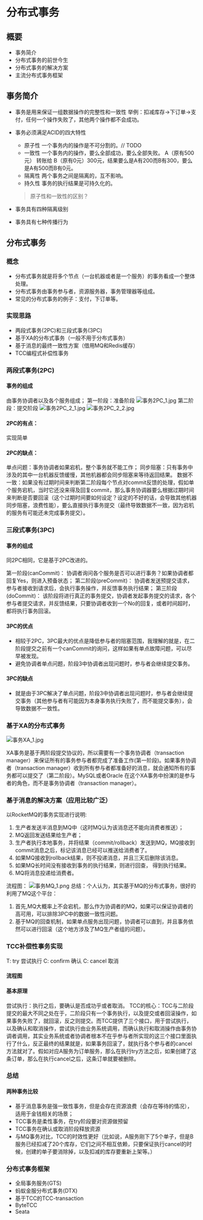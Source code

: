 # 分布式事务

## 概要

- 事务简介
- 分布式事务的前世今生
- 分布式事务的解决方案
- 主流分布式事务框架

## 事务简介

- 事务是用来保证一组数据操作的完整性和一致性
举例：扣减库存->下订单->支付，任何一个操作失败了，其他两个操作都不会成功。
- 事务必须满足ACID的四大特性
	- 原子性
		一个事务内的操作是不可分割的。// TODO
	- 一致性
		一个事务内的操作，要么全部成功，要么全部失败。
		A（原有500元） 转账给 B（原有0元）300元，结果要么是A有200而B有300，要么是A有500而B有0元。
	- 隔离性
		两个事务之间是隔离的，互不影响。
	- 持久性
		事务的执行结果是可持久化的。
		
	> 原子性和一致性的区别？
- 事务具有四种隔离级别
- 事务具有七种传播行为

## 分布式事务

### 概念
- 分布式事务就是将多个节点（一台机器或者是一个服务）的事务看成一个整体处理。
- 分布式事务由事务参与者，资源服务器，事务管理器等组成。
- 常见的分布式事务的例子：支付，下订单等。

### 实现思路

- 两段式事务(2PC)和三段式事务(3PC)
- 基于XA的分布式事务（一般不用于分布式事务）
- 基于消息的最终一致性方案（借用MQ和Redis缓存）
- TCC编程式补偿性事务

### 两段式事务(2PC)

#### 事务的组成

由事务协调者以及各个服务组成；
第一阶段：准备阶段
![事务2PC_1.jpg](事务2PC_1.jpg)
第二阶段：提交阶段
![事务2PC_2_1.jpg](事务2PC_2_1.jpg)
![事务2PC_2_2.jpg](事务2PC_2_2.jpg)
#### 2PC的有点：
实现简单
#### 2PC的缺点：
单点问题：事务协调者如果宕机，整个事务就不能工作；
同步阻塞：只有事务中涉及的其中一台机器反馈缓慢，其他机器都会同步阻塞来等待返回结果。
数据不一致：如果没有过期时间来判断第二阶段每个节点对commit反馈的处理，假如单个服务宕机，当时它还没来得及回复commit，那么事务协调器要么根据过期时间来判断是否要回滚（这个过期时间要如何设定？设定的不好的话，会导致其他机器同步阻塞，浪费性能），要么直接执行事务提交（最终导致数据不一致，因为宕机的服务有可能还未完成事务提交）。

### 三段式事务(3PC)

#### 事务的组成
同2PC相同，它是基于2PC改进的。

第一阶段(canCommit)：
协调者询问各个服务是否可以进行事务？如果协调者都回复Yes，则进入预备状态；
第二阶段(preCommit)：
协调者发送预提交请求，参与者接收到请求后，会执行事务操作，并反馈事务执行结果；
第三阶段(doCommit)：
该阶段将进行真正的事务提交，协调者发起事务提交的请求，各个参与者提交请求，并反馈结果，只要协调者收到一个No的回复，或者时间超时，都将执行事务回滚。
#### 3PC的优点
- 相较于2PC，3PC最大的优点是降低参与者的阻塞范围，我理解的就是，在二阶段提交之前有一个canCommit的询问，这样如果有单点故障问题，可以尽早被发现。
- 避免协调者单点问题，阶段3中协调者出现问题时，参与者会继续提交事务。

#### 3PC的缺点
- 就是由于3PC解决了单点问题，阶段3中协调者出现问题时，参与者会继续提交事务（其他参与者有可能因为本身事务执行失败了，而不能提交事务），会导致数据不一致性。

### 基于XA的分布式事务
![事务XA_1.jpg](事务XA_1.jpg)

XA事务是基于两阶段提交协议的，所以需要有一个事务协调者（transaction manager）来保证所有的事务参与者都完成了准备工作(第一阶段)。如果事务协调者（transaction manager）收到所有参与者都准备好的消息，就会通知所有的事务都可以提交了（第二阶段）。MySQL或者Oracle 在这个XA事务中扮演的是参与者的角色，而不是事务协调者（transaction manager）。

### 基于消息的解决方案（应用比较广泛）
以RocketMQ的事务实现进行说明:
1. 生产者发送半消息到MQ中（这时MQ认为该消息还不能向消费者推送）；
2. MQ返回发送结果给生产者；
3. 生产者执行本地事务，并将结果（commit/rollback）发送到MQ，MQ接收到commit消息之后，标记该消息已经可以推送给消费者了。
4. 如果MQ接收到rollback结果，则不投递消息，并且三天后删除该消息。
5. 如果MQ长时间没有接收到事务的执行结果，则进行回查， 得到执行结果。
6. MQ将消息投递给消费者。

流程图：
![事务MQ_1.png](事务MQ_1.png)
总结：个人认为，其实基于MQ的分布式事务，很好的利用了MQ这个平台：
1. 首先,MQ大概率上不会宕机，那么作为协调者的MQ，如果可以保证协调者的高可用，可以排除3PC中的数据一致性问题。
2. 基于MQ的回查机制，如果单点服务出现问题，协调者可以直到，并且事务依然可以进行回滚（这个地方涉及了MQ生产者组的问题）。

### TCC补偿性事务实现

T: try 尝试执行
C: confirm 确认
C: cancel 取消

#### 流程图

#### 基本原理
尝试执行：执行之后，要确认是否成功乎或者取消。
TCC的核心：TCC与二阶段提交的最大不同之处在于，二阶段只有一个事务执行，以及提交或者回滚操作，如果事务失败了，就回滚，反之则提交。而TCC提供了三个接口，用于尝试执行，以及确认和取消操作，尝试执行由业务系统调用，而确认执行和取消操作由事务协调者调用，其实业务系统或者协调者根本不在乎参与者所实现的这三个接口里面执行了什么，反正最终的结果就是，如果事务回滚了，就执行各个参与者的cancel方法就对了。假如对应A服务为订单服务，那么在执行try方法之后，如果创建了这条订单，那么在执行cancel之后，这条订单就要被删除。

### 总结

#### 两种事务比较
- 基于消息事务是强一致性事务，但是会存在资源浪费（会存在等待的情况），适用于金钱相关的场景；
- TCC事务是柔性事务，在try阶段要对资源做预留
- TCC事务在确认或取消阶段释放资源
- 与MQ事务对比，TCC的时效性更好（比如说，A服务刚下了5个单子，但是B服务已经扣减了20个库存，它们之间不相互依赖，只要保证执行cancel的时候，创建的单子要消除掉，以及扣减的库存要重新上架等。）

### 分布式事务框架

- 全局事务服务(GTS)
- 蚂蚁金服分布式事务(DTX)
- 基于TCC的TCC-transaction
- ByteTCC
- Seata
